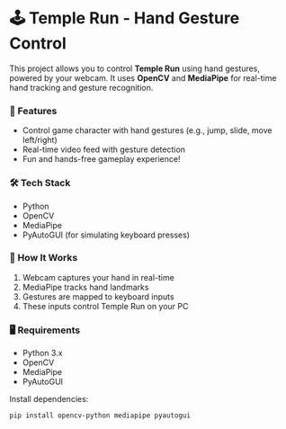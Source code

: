 # 🕹️ Temple Run - Hand Gesture Control

This project allows you to control **Temple Run** using hand gestures, powered by your webcam. It uses **OpenCV** and **MediaPipe** for real-time hand tracking and gesture recognition.

### 🎯 Features

- Control game character with hand gestures (e.g., jump, slide, move left/right)
- Real-time video feed with gesture detection
- Fun and hands-free gameplay experience!

### 🛠️ Tech Stack

- Python
- OpenCV
- MediaPipe
- PyAutoGUI (for simulating keyboard presses)

### 🚀 How It Works

1. Webcam captures your hand in real-time
2. MediaPipe tracks hand landmarks
3. Gestures are mapped to keyboard inputs
4. These inputs control Temple Run on your PC

### 🖥️ Requirements

- Python 3.x
- OpenCV
- MediaPipe
- PyAutoGUI

Install dependencies:
```bash
pip install opencv-python mediapipe pyautogui

